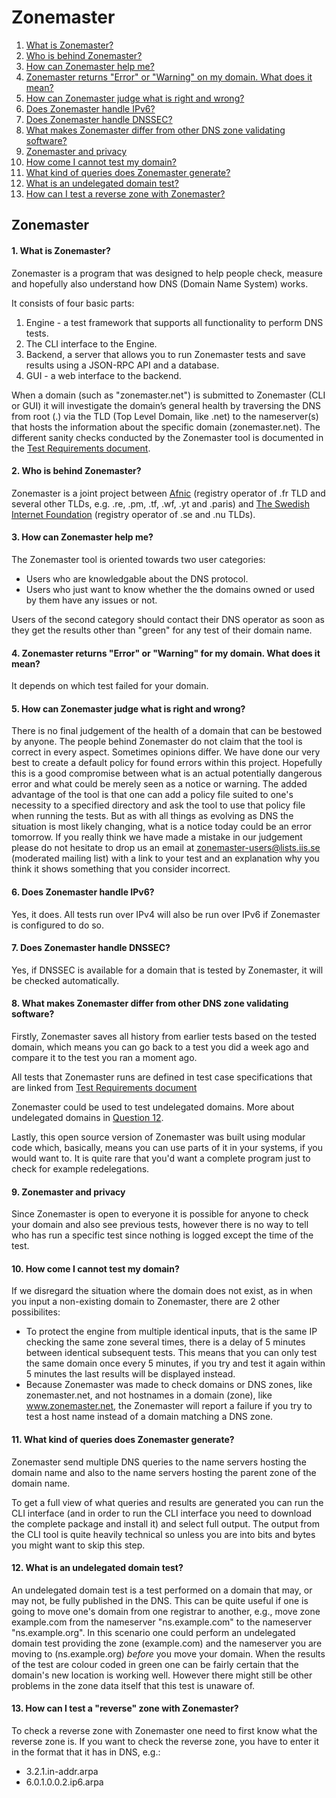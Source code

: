 Zonemaster
==========

1. [What is Zonemaster?](#q1)
2. [Who is behind Zonemaster?](#q2)
3. [How can Zonemaster help me?](#q3)
4. [Zonemaster returns "Error" or "Warning" on my domain. What does it mean?](#q4)
5. [How can Zonemaster judge what is right and wrong?](#q5)
6. [Does Zonemaster handle IPv6?](#q6)
7. [Does Zonemaster handle DNSSEC?](#q7)
8. [What makes Zonemaster differ from other DNS zone validating software?](#q8)
9. [Zonemaster and privacy](#q9)
10. [How come I cannot test my domain?](#q10)
11. [What kind of queries does Zonemaster generate?](#q11)
12. [What is an undelegated domain test?](#q12)
13. [How can I test a reverse zone with Zonemaster?](#q13)

Zonemaster
----------

<a name="q1"></a>
#### 1. What is Zonemaster?
Zonemaster is a program that was designed to help people check, measure and
hopefully also understand how DNS (Domain Name System) works.

It consists of four basic parts:

  1. Engine - a test framework that supports all functionality to perform DNS tests.
  2. The CLI interface to the Engine.
  3. Backend, a server that allows you to run Zonemaster tests and save results using
     a JSON-RPC API and a database.
  4. GUI - a web interface to the backend.

When a domain (such as "zonemaster.net") is submitted to Zonemaster (CLI or
GUI) it will investigate the domain’s general health by traversing the DNS from root
(.) via the TLD (Top Level Domain, like .net) to the nameserver(s) that hosts
the information about the specific domain (zonemaster.net). The different sanity checks
conducted by the Zonemaster tool is documented in the [Test Requirements
document](https://github.com/zonemaster/zonemaster/blob/master/docs/requirements/TestRequirements.md).

<a name="q2"></a>
#### 2. Who is behind Zonemaster?
Zonemaster is a joint project between [Afnic](https://www.afnic.fr/en/)
(registry operator of .fr TLD and several other
TLDs, e.g. .re, .pm, .tf, .wf, .yt and .paris) and
[The Swedish Internet Foundation](https://internetstiftelsen.se/en/)
(registry
operator of .se and .nu TLDs).

<a name="q3"></a>
#### 3. How can Zonemaster help me?
The Zonemaster tool is oriented towards two user categories:

  - Users who are knowledgable about the DNS protocol.
  - Users who just want to know whether the the domains owned or used by them
    have any issues or not.

Users of the second category should contact their DNS operator
as soon as they get the results other than "green" for any
test of their domain name.

<a name="q4"></a>
#### 4. Zonemaster returns "Error" or "Warning" for my domain. What does it mean?
It depends on which test failed for your domain.

<a name="q5"></a>
#### 5. How can Zonemaster judge what is right and wrong?
There is no final judgement of the health of a domain that can be bestowed by
anyone. The people behind Zonemaster do not claim that the tool is correct in
every aspect. Sometimes opinions differ. We have done our very best to create a
default policy for found errors within
this project. Hopefully this is a good compromise between what is an actual
potentially dangerous error and what could be merely seen as a notice or warning.
The added advantage of the tool is that one can add a policy file suited to
one's necessity to a specified directory and ask the tool to use that policy
file when running the tests.
But as with all things as evolving as DNS the situation is most likely
changing, what is a notice today could be an error tomorrow. If you really think
we have made a mistake in our judgement please do not hesitate to drop us an email
at zonemaster-users@lists.iis.se (moderated mailing list) with a link to your
test and an explanation why you think it
shows something that you consider incorrect.

<a name="q6"></a>
#### 6. Does Zonemaster handle IPv6?
Yes, it does. All tests run over IPv4 will also be run over IPv6 if Zonemaster
is configured to do so.

<a name="q7"></a>
#### 7. Does Zonemaster handle DNSSEC?
Yes, if DNSSEC is available for a domain that is tested by Zonemaster, it will be
checked automatically.

<a name="q8"></a>
#### 8. What makes Zonemaster differ from other DNS zone validating software?
Firstly, Zonemaster saves all history from earlier tests based on the tested
domain, which means you can go back to a test you did a week ago and compare it
to the test you ran a moment ago.

All tests that Zonemaster runs are defined in test case specifications that
are linked from [Test Requirements
document](https://github.com/zonemaster/zonemaster/blob/master/docs/requirements/TestRequirements.md)

Zonemaster could be used to test undelegated domains. More about undelegated
domains in [Question 12](#q12).

Lastly, this open source version of Zonemaster was built using modular code
which, basically, means you can use parts of it in your systems, if you would want
to. It is quite rare that you'd want a complete program just to check for example
redelegations.

<a name="q9"></a>
#### 9. Zonemaster and privacy
Since Zonemaster is open to everyone it is possible for anyone to check your
domain and also see previous tests, however there is no way to tell
who has run a specific test since nothing is logged except the time of the test.

<a name="q10"></a>
#### 10. How come I cannot test my domain?
If we disregard the situation where the domain does not exist, as in when you input a
non-existing domain to Zonemaster, there are 2 other possibilites:
  - To protect the engine from multiple identical inputs, that is the same IP
    checking the same zone several times, there is a delay of 5 minutes between
    identical subsequent tests. This means that you can only test the
    same domain once every 5 minutes, if you try and test it again within 5 minutes
    the last results will be displayed instead.
  - Because Zonemaster was made to check domains or DNS zones, like zonemaster.net, and
    not hostnames in a domain (zone), like www.zonemaster.net, the Zonemaster will
    report a failure if you try to test a host name instead of a domain matching a
    DNS zone.

<a name="q11"></a>
#### 11. What kind of queries does Zonemaster generate?
Zonemaster send multiple DNS queries to the name servers hosting the domain name and
also to the name servers hosting the parent zone of the domain name.

To get a full
view of what queries and results are generated you can run the
CLI interface (and in order to run the CLI interface you need to download the
complete package and install it) and select full output.
The output from the CLI tool is quite heavily technical
so unless you are into bits and bytes you might want to skip this step.

<a name="q12"></a>
#### 12. What is an undelegated domain test?
An undelegated domain test is a test performed on a domain that may, or may not,
be fully published in the DNS. This can be quite useful if one is going to move
one's domain from one registrar to another,
e.g., move zone example.com from the nameserver
"ns.example.com" to the nameserver "ns.example.org". In this scenario one could perform
an undelegated domain test providing the zone (example.com) and the nameserver you are moving to
(ns.example.org) *before* you move your domain.
When the results of the test are colour coded in green one can be fairly certain
that the domain's new location is working well. However there
might still be other problems in the zone data itself that this test is unaware of.

<a name="q13"></a>
#### 13. How can I test a "reverse" zone with Zonemaster?
To check a reverse zone with Zonemaster one need to first know what the
reverse zone is. If you want to check the reverse zone, you have to enter
it in the format that it has in DNS, e.g.:

  - 3.2.1.in-addr.arpa
  - 6.0.1.0.0.2.ip6.arpa


